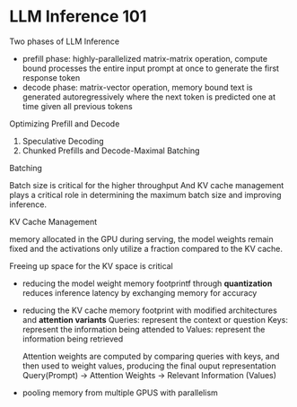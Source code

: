 # LLM Inference 101

Two phases of LLM Inference
- prefill phase: highly-parallelized matrix-matrix operation, compute bound
  processes the entire input prompt at once to generate the first response token
- decode phase: matrix-vector operation, memory bound
  text is generated autoregressively where the next token is predicted one at time given all previous tokens

Optimizing Prefill and Decode
1. Speculative Decoding
2. Chunked Prefills and Decode-Maximal Batching

Batching

Batch size is critical for the higher throughput
And KV cache management plays a critical role in determining the maximum batch size and improving inference.

KV Cache Management

memory allocated in the GPU during serving, the model weights remain fixed and the activations only utilize 
a fraction compared to the KV cache.

Freeing up space for the KV space is critical
- reducing the model weight memory footprintf through **quantization**
  reduces inference latency by exchanging memory for accuracy
- reducing the KV cache memory footprint with modified architectures and **attention variants**
  Queries: represent the context or question
  Keys: represent the information being attended to
  Values: represent the information being retrieved

  Attention weights are computed by comparing queries with keys, and then used to weight values, producing the final ouput representation
  Query(Prompt) -> Attention Weights -> Relevant Information (Values)


- pooling memory from multiple GPUS with parallelism